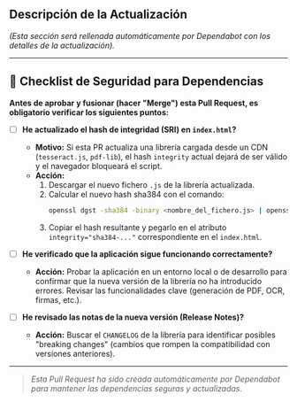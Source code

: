 <!-- .github/pull_request_template.md -->

## Descripción de la Actualización

_(Esta sección será rellenada automáticamente por Dependabot con los detalles de la actualización)._

---

## 🚨 Checklist de Seguridad para Dependencias

**Antes de aprobar y fusionar (hacer "Merge") esta Pull Request, es obligatorio verificar los siguientes puntos:**

- [ ] **He actualizado el hash de integridad (SRI) en `index.html`?**

  - **Motivo:** Si esta PR actualiza una librería cargada desde un CDN (`tesseract.js`, `pdf-lib`), el hash `integrity` actual dejará de ser válido y el navegador bloqueará el script.
  - **Acción:**
    1. Descargar el nuevo fichero `.js` de la librería actualizada.
    2. Calcular el nuevo hash sha384 con el comando:
       ```bash
       openssl dgst -sha384 -binary <nombre_del_fichero.js> | openssl base64 -A
       ```
    3. Copiar el hash resultante y pegarlo en el atributo `integrity="sha384-..."` correspondiente en el `index.html`.

- [ ] **He verificado que la aplicación sigue funcionando correctamente?**

  - **Acción:** Probar la aplicación en un entorno local o de desarrollo para confirmar que la nueva versión de la librería no ha introducido errores. Revisar las funcionalidades clave (generación de PDF, OCR, firmas, etc.).

- [ ] **He revisado las notas de la nueva versión (Release Notes)?**
  - **Acción:** Buscar el `CHANGELOG` de la librería para identificar posibles "breaking changes" (cambios que rompen la compatibilidad con versiones anteriores).

---

> _Esta Pull Request ha sido creada automáticamente por Dependabot para mantener las dependencias seguras y actualizadas._
